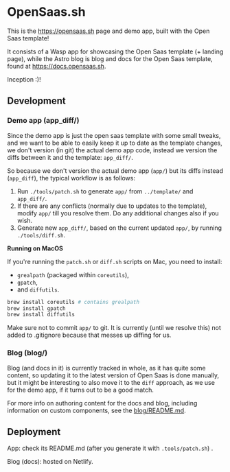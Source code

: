 # OpenSaas.sh

This is the https://opensaas.sh page and demo app, built with the Open Saas template!

It consists of a Wasp app for showcasing the Open Saas template (+ landing page), while the Astro blog is blog and docs for the Open Saas template, found at https://docs.opensaas.sh.

Inception :)!

## Development

### Demo app (app_diff/)

Since the demo app is just the open saas template with some small tweaks, and we want to be able to easily keep it up to date as the template changes, we don't version (in git) the actual demo app code, instead we version the diffs between it and the template: `app_diff/`.

So because we don't version the actual demo app (`app/`) but its diffs instead (`app_diff`), the typical workflow is as follows:

1. Run `./tools/patch.sh` to generate `app/` from `../template/` and `app_diff/`.
2. If there are any conflicts (normally due to updates to the template), modify `app/` till you resolve them. Do any additional changes also if you wish.
3. Generate new `app_diff/`, based on the current updated `app/`, by running `./tools/diff.sh`.

**Running on MacOS**

If you're running the `patch.sh` or `diff.sh` scripts on Mac, you need to install:

- `grealpath` (packaged within `coreutils`),
- `gpatch`,
- and `diffutils`.

```sh
brew install coreutils # contains grealpath
brew install gpatch
brew install diffutils
```

Make sure not to commit `app/` to git. It is currently (until we resolve this) not added to .gitignore because that messes up diffing for us.

### Blog (blog/)

Blog (and docs in it) is currently tracked in whole, as it has quite some content, so updating it to the latest version of Open Saas is done manually, but it might be interesting to also move it to the `diff` approach, as we use for the demo app, if it turns out to be a good match.

For more info on authoring content for the docs and blog, including information on custom components, see the [blog/README.md](blog/README.md).

## Deployment

App: check its README.md (after you generate it with `.tools/patch.sh`) .

Blog (docs): hosted on Netlify.
